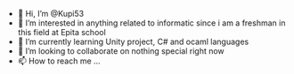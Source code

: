 - 👋 Hi, I’m @Kupi53
- 👀 I’m interested in anything related to informatic since i am a freshman in this field at Epita school
- 🌱 I’m currently learning Unity project, C# and ocaml languages
- 💞️ I’m looking to collaborate on nothing special right now
- 📫 How to reach me ...

<!---
Kupi53/Kupi53 is a ✨ special ✨ repository because its `README.md` (this file) appears on your GitHub profile.
You can click the Preview link to take a look at your changes.
--->
